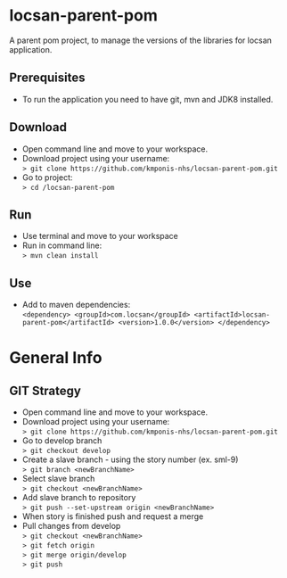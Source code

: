 # locsan-parent-pom
A parent pom project, to manage the versions of the  libraries for locsan application.

## Prerequisites
* To run the application you need to have git, mvn and JDK8 installed.

## Download
* Open command line and move to your workspace.
* Download project using your username: 
<br>`> git clone https://github.com/kmponis-nhs/locsan-parent-pom.git`
* Go to project: 
<br>`> cd /locsan-parent-pom`

## Run 
* Use terminal and move to your workspace
* Run in command line:
  <br>`> mvn clean install`

## Use
* Add to maven dependencies:
  <br>`<dependency>
    <groupId>com.locsan</groupId>
    <artifactId>locsan-parent-pom</artifactId>
    <version>1.0.0</version>
  </dependency>
  `

# General Info

## GIT Strategy
* Open command line and move to your workspace.
* Download project using your username: 
<br>`> git clone https://github.com/kmponis-nhs/locsan-parent-pom.git`
* Go to develop branch
<br>`> git checkout develop`
* Create a slave branch - using the story number (ex. sml-9)
<br>`> git branch <newBranchName>`
* Select slave branch 
<br>`> git checkout <newBranchName>`
* Add slave branch to repository 
<br>`> git push --set-upstream origin <newBranchName>`
* When story is finished push and request a merge
* Pull changes from develop
<br>`> git checkout <newBranchName>`
<br>`> git fetch origin`
<br>`> git merge origin/develop`
<br>`> git push`